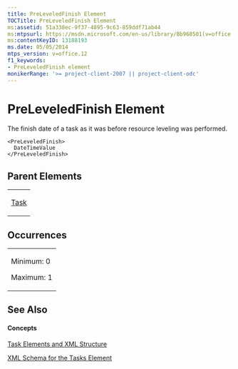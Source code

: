```yaml
---
title: PreLeveledFinish Element
TOCTitle: PreLeveledFinish Element
ms:assetid: 51a338ec-9f37-4895-9c63-859ddf71ab44
ms:mtpsurl: https://msdn.microsoft.com/en-us/library/Bb968501(v=office.12)
ms:contentKeyID: 13188193
ms.date: 05/05/2014
mtps_version: v=office.12
f1_keywords:
- PreLeveledFinish element
monikerRange: '>= project-client-2007 || project-client-odc'
---
```


# PreLeveledFinish Element




The finish date of a task as it was before resource leveling was performed.

    <PreLeveledFinish>
      DateTimeValue
    </PreLeveledFinish>

## Parent Elements

<table>
<colgroup>
<col style="width: 100%" />
</colgroup>
<tbody>
<tr class="odd">
<td><p><a href="bb968487(v=office.12).md">Task</a></p></td>
</tr>
</tbody>
</table>

## Occurrences

<table>
<colgroup>
<col style="width: 100%" />
</colgroup>
<tbody>
<tr class="odd">
<td><p>Minimum: 0</p>
<p>Maximum: 1</p></td>
</tr>
</tbody>
</table>

## See Also

#### Concepts

[Task Elements and XML Structure](bb968475\(v=office.12\).md)

[XML Schema for the Tasks Element](bb968415\(v=office.12\).md)

